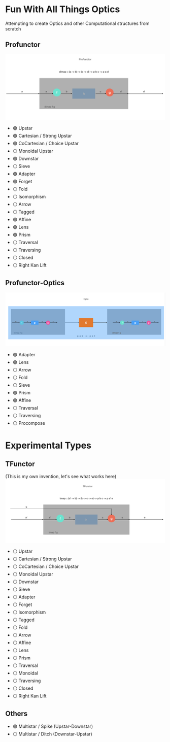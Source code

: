 # Fun With All Things Optics

Attempting to create Optics and other Computational structures from scratch

## Profunctor
![alt text](https://github.com/TitusQuinctiusFlamininus/Optics/blob/main/images/profunctor.png "Profunctor")
- :green_circle: Upstar
- :green_circle: Cartesian / Strong Upstar
- :green_circle: CoCartesian / Choice Upstar
- :white_circle: Monoidal Upstar
- :green_circle: Downstar
- :white_circle: Sieve
- :green_circle: Adapter
- :green_circle: Forget
- :white_circle: Fold
- :white_circle: Isomorphism
- :white_circle: Arrow
- :white_circle: Tagged
- :green_circle: Affine
- :green_circle: Lens
- :green_circle: Prism
- :white_circle: Traversal
- :white_circle: Traversing
- :white_circle: Closed
- :white_circle: Right Kan Lift

## Profunctor-Optics
![alt text](https://github.com/TitusQuinctiusFlamininus/Optics/blob/main/images/optic.png "Optic")
- :green_circle: Adapter
- :green_circle: Lens
- :white_circle: Arrow
- :white_circle: Fold
- :white_circle: Sieve
- :green_circle: Prism
- :green_circle: Affine
- :white_circle: Traversal
- :white_circle: Traversing
- :white_circle: Procompose



# Experimental Types

## TFunctor
(This is my own invention, let's see what works here)
![alt text](https://github.com/TitusQuinctiusFlamininus/Optics/blob/main/images/tfunctor.png "TFunctor")

- :white_circle: Upstar
- :white_circle: Cartesian / Strong Upstar
- :white_circle: CoCartesian / Choice Upstar
- :white_circle: Monoidal Upstar
- :white_circle: Downstar
- :white_circle: Sieve
- :white_circle: Adapter
- :white_circle: Forget
- :white_circle: Isomorphism
- :white_circle: Tagged
- :white_circle: Fold
- :white_circle: Arrow
- :white_circle: Affine
- :white_circle: Lens
- :white_circle: Prism
- :white_circle: Traversal
- :white_circle: Monoidal
- :white_circle: Traversing
- :white_circle: Closed
- :white_circle: Right Kan Lift


## Others
- :green_circle: Multistar / Spike (Upstar-Downstar)
- :white_circle: Multistar / Ditch (Downstar-Upstar)